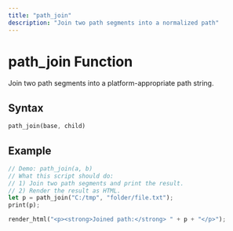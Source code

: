 ```yaml
---
title: "path_join"
description: "Join two path segments into a normalized path"
---
```


# path_join Function

Join two path segments into a platform-appropriate path string.

## Syntax

```rust
path_join(base, child)
```

## Example

```rust
// Demo: path_join(a, b)
// What this script should do:
// 1) Join two path segments and print the result.
// 2) Render the result as HTML.
let p = path_join("C:/tmp", "folder/file.txt");
print(p);

render_html("<p><strong>Joined path:</strong> " + p + "</p>");
```
